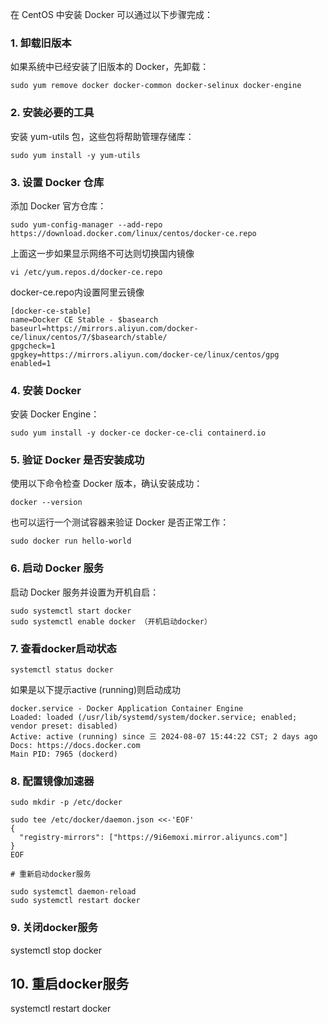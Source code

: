 在 CentOS 中安装 Docker 可以通过以下步骤完成：

### 1. 卸载旧版本
如果系统中已经安装了旧版本的 Docker，先卸载：
``` 
sudo yum remove docker docker-common docker-selinux docker-engine
```
### 2. 安装必要的工具

安装 yum-utils 包，这些包将帮助管理存储库：
```
sudo yum install -y yum-utils
```

### 3. 设置 Docker 仓库

添加 Docker 官方仓库：

``` 
sudo yum-config-manager --add-repo https://download.docker.com/linux/centos/docker-ce.repo
``` 

上面这一步如果显示网络不可达则切换国内镜像

```
vi /etc/yum.repos.d/docker-ce.repo
``` 

docker-ce.repo内设置阿里云镜像

```
[docker-ce-stable]
name=Docker CE Stable - $basearch
baseurl=https://mirrors.aliyun.com/docker-ce/linux/centos/7/$basearch/stable/
gpgcheck=1
gpgkey=https://mirrors.aliyun.com/docker-ce/linux/centos/gpg
enabled=1
```
### 4. 安装 Docker

安装 Docker Engine：
```
sudo yum install -y docker-ce docker-ce-cli containerd.io
```
### 5. 验证 Docker 是否安装成功

使用以下命令检查 Docker 版本，确认安装成功：
```
docker --version
```
也可以运行一个测试容器来验证 Docker 是否正常工作：
```
sudo docker run hello-world
```
### 6. 启动 Docker 服务

启动 Docker 服务并设置为开机自启：
```
sudo systemctl start docker
sudo systemctl enable docker （开机启动docker）
```
### 7. 查看docker启动状态

```
systemctl status docker 
```
如果是以下提示active (running)则启动成功

```
docker.service - Docker Application Container Engine
Loaded: loaded (/usr/lib/systemd/system/docker.service; enabled; vendor preset: disabled)
Active: active (running) since 三 2024-08-07 15:44:22 CST; 2 days ago
Docs: https://docs.docker.com
Main PID: 7965 (dockerd)
 ```
###  8. 配置镜像加速器
```
sudo mkdir -p /etc/docker

sudo tee /etc/docker/daemon.json <<-'EOF'
{
  "registry-mirrors": ["https://9i6emoxi.mirror.aliyuncs.com"]
}
EOF

# 重新启动docker服务

sudo systemctl daemon-reload
sudo systemctl restart docker
```
### 9. 关闭docker服务
systemctl stop docker
## 10. 重启docker服务
systemctl restart docker
